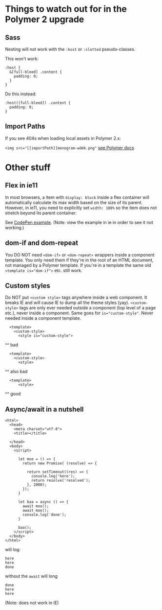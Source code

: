 # Things to watch out for in the Polymer 2 upgrade

## Sass
Nesting will not work with the `:host` or `:slotted` pseudo-classes.

This won't work:
```
:host {
  &[full-bleed] .content {
    padding: 0;
  }
}
```
Do this instead:
```
:host([full-bleed]) .content {
  padding: 0;
}
```

## Import Paths
If you see 404s when loading local assets in Polymer 2.x:

`<img src="[[importPath]]monogram-wdmk.png"`
[see Polymer docs](https://www.polymer-project.org/2.0/docs/devguide/dom-template#urls-in-templates)

# Other stuff

## Flex in ie11

In most browsers, a item with `display: block` inside a flex container will automatically calculate its max width based on the size of its parent. However, in ie11, you need to explicitly set `width: 100%` so the item does not stretch beyond its parent container.

See [CodePen example](https://codepen.io/talimarcus/pen/zpKXpN). (Note: view the example in ie in order to see it not working.)

## dom-if and dom-repeat

You DO NOT need `<dom-if>` or `<dom-repeat>` wrappers inside a component template. You only need them if they're in the root of an HTML document, not managed by a Polymer template. If you're in a template the same old `<template is="dom-if">` etc. still work.

## Custom styles

Do NOT put `<custom style>` tags anywhere inside a web component. It breaks IE and will cause IE to dump all the theme styles (yay). `<custom-style>` tags are only ever needed outside a component (top level of a page etc.), never inside a component.
Same goes for `is="custom-style"`. Never needed inside a component template.

```<dom-module id="px-tile-demo">
  <template>
    <custom-style>
      <style is="custom-style">
```
^^ bad
```<dom-module id="px-tile-demo">
  <template>
    <custom-style>
      <style>
```
^^ also bad
```<dom-module id="px-tile-demo">
  <template>
      <style>
```
^^ good

## Async/await in a nutshell

```<!DOCTYPE html>
<html>
  <head>
    <meta charset="utf-8">
    <title></title>

  </head>
  <body>
    <script>

      let moo = () => {
        return new Promise( (resolve) => {

          return setTimeout((res) => {
            console.log('here');
            return resolve('resolved');
          }, 2000);
        });
      }

      let baa = async () => {
        await moo();
        await moo();
        console.log('done');
      }

      baa();
    </script>
  </body>
</html>
```
will log:
``` 
here
here
done
```
without the `await` will long
```
done
here
here
```

(Note: does not work in IE)
